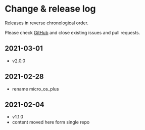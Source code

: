# Change & release log

Releases in reverse chronological order.

Please check
[GitHub](https://github.com/micro-os-plus/architecture-synthetic-posix-xpack/issues/)
and close existing issues and pull requests.

## 2021-03-01

- v2.0.0

## 2021-02-28

- rename micro_os_plus

## 2021-02-04

- v1.1.0
- content moved here form single repo
